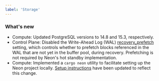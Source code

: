 ```yaml
---
label: 'Storage'
---
```


### What's new

- Compute: Updated PostgreSQL versions to 14.8 and 15.3, respectively.
- Control Plane: Disabled the Write-Ahead Log (WAL) [recovery_prefetch](https://www.postgresql.org/docs/current/runtime-config-wal.html#GUC-RECOVERY-PREFETCH) setting, which controls whether to prefetch blocks referenced in the WAL that are not yet in the buffer pool, during recovery. Prefetching is not required by Neon's hot standby implementation.
- Compute: Implemented a `cargo neon` utility to facilitate setting up the Neon project locally. [Setup instructions](https://github.com/neondatabase/neon#running-neon-database) have been updated to reflect this change.
